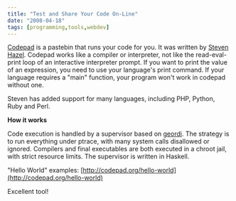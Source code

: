 ```yaml
---
title: "Test and Share Your Code On-Line"
date: "2008-04-18"
tags: [programming,tools,webdev]
---
```


[Codepad](http://codepad.org/) is a pastebin that runs your code for you. It was written by [Steven Hazel](http://www.hackerdashery.com/). Codepad works like a compiler or interpreter, not like the read-eval-print loop of an interactive interpreter prompt. If you want to print the value of an expression, you need to use your language's print command. If your language requires a "main" function, your program won't work in codepad without one.

Steven has added support for many languages, including PHP, Python, Ruby and Perl.

**How it works**

Code execution is handled by a supervisor based on [geordi](http://www.xs4all.nl/%7Eweegen/eelis/geordi/). The strategy is to run everything under ptrace, with many system calls disallowed or ignored. Compilers and final executables are both executed in a chroot jail, with strict resource limits. The supervisor is written in Haskell.

"Hello World" examples: [http://codepad.org/hello-world](http://codepad.org/hello-world)

Excellent tool!
